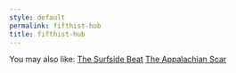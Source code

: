```yaml
---
style: default
permalink: fifthist-hub
title: fifthist-hub
---
```

You may also like:
[The Surfside Beat](http://scp-wiki.net/the-surfside-beat)
[The Appalachian Scar](http://scp-wiki.net/the-appalachian-scar)